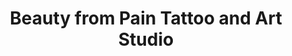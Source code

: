 ---
title: "Beauty from Pain Tattoo and Art Studio"
url: /oklahoma-city/beauty-from-pain-tattoo-and-art-studio/
shop: tattoo
---